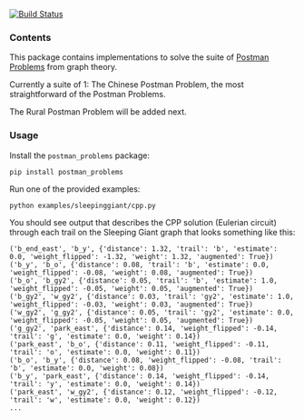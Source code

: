 [![Build Status](https://travis-ci.org/brooksandrew/postman_problems.svg?branch=master)](https://travis-ci.org/brooksandrew/postman_problems)

### Contents

This package contains implementations to solve the suite of [Postman Problems] from graph theory.

Currently a suite of 1: The Chinese Postman Problem, the most straightforward of the Postman Problems.

The Rural Postman Problem will be added next.


### Usage

Install the `postman_problems` package:

```
pip install postman_problems
```

Run one of the provided examples:

```
python examples/sleepinggiant/cpp.py
```

You should see output that describes the CPP solution (Eulerian circuit) through each trail on the Sleeping Giant graph that looks something like this:

```
('b_end_east', 'b_y', {'distance': 1.32, 'trail': 'b', 'estimate': 0.0, 'weight_flipped': -1.32, 'weight': 1.32, 'augmented': True})
('b_y', 'b_o', {'distance': 0.08, 'trail': 'b', 'estimate': 0.0, 'weight_flipped': -0.08, 'weight': 0.08, 'augmented': True})
('b_o', 'b_gy2', {'distance': 0.05, 'trail': 'b', 'estimate': 1.0, 'weight_flipped': -0.05, 'weight': 0.05, 'augmented': True})
('b_gy2', 'w_gy2', {'distance': 0.03, 'trail': 'gy2', 'estimate': 1.0, 'weight_flipped': -0.03, 'weight': 0.03, 'augmented': True})
('w_gy2', 'g_gy2', {'distance': 0.05, 'trail': 'gy2', 'estimate': 0.0, 'weight_flipped': -0.05, 'weight': 0.05, 'augmented': True})
('g_gy2', 'park_east', {'distance': 0.14, 'weight_flipped': -0.14, 'trail': 'g', 'estimate': 0.0, 'weight': 0.14})
('park_east', 'b_o', {'distance': 0.11, 'weight_flipped': -0.11, 'trail': 'o', 'estimate': 0.0, 'weight': 0.11})
('b_o', 'b_y', {'distance': 0.08, 'weight_flipped': -0.08, 'trail': 'b', 'estimate': 0.0, 'weight': 0.08})
('b_y', 'park_east', {'distance': 0.14, 'weight_flipped': -0.14, 'trail': 'y', 'estimate': 0.0, 'weight': 0.14})
('park_east', 'w_gy2', {'distance': 0.12, 'weight_flipped': -0.12, 'trail': 'w', 'estimate': 0.0, 'weight': 0.12})
...
```


[Postman Problems]: https://en.wikipedia.org/wiki/Route_inspection_problem

